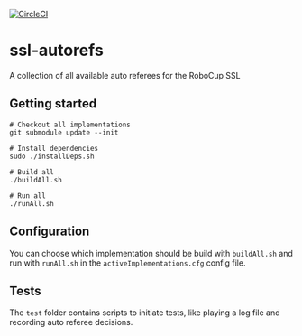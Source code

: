 [![CircleCI](https://circleci.com/gh/RoboCup-SSL/ssl-autorefs/tree/master.svg?style=svg)](https://circleci.com/gh/RoboCup-SSL/ssl-autorefs/tree/master)

# ssl-autorefs
A collection of all available auto referees for the RoboCup SSL

## Getting started
```
# Checkout all implementations
git submodule update --init

# Install dependencies
sudo ./installDeps.sh

# Build all
./buildAll.sh

# Run all
./runAll.sh
```
## Configuration
You can choose which implementation should be build with `buildAll.sh` and run with `runAll.sh` in the `activeImplementations.cfg` config file.

## Tests
The `test` folder contains scripts to initiate tests, like playing a log file and recording auto referee decisions.
